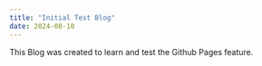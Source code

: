 ```yaml
---
title: "Initial Test Blog"
date: 2024-08-10
---
```

This Blog was created to learn and test the Github Pages feature. 
